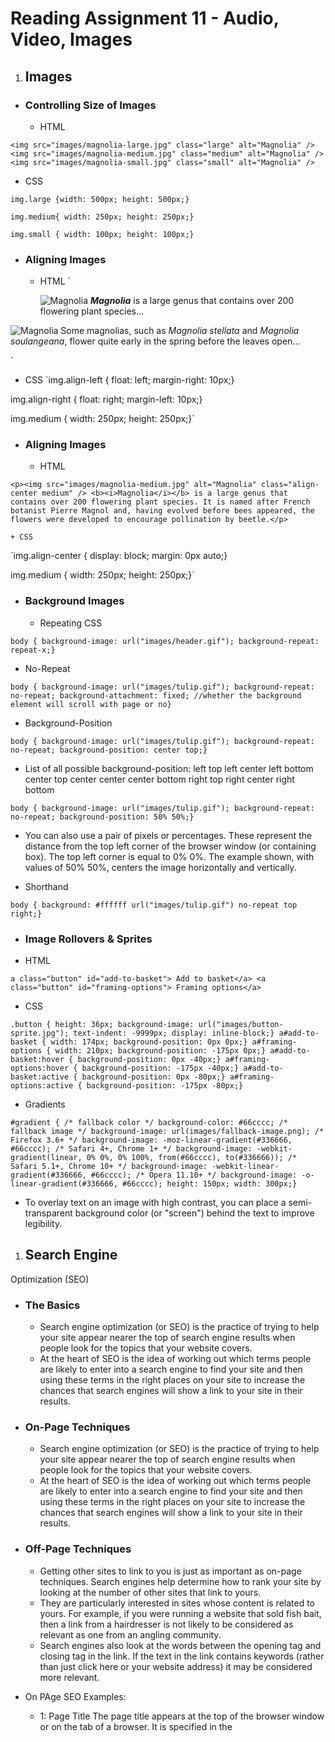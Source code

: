 # **Reading Assignment 11 - Audio, Video, Images**

1. ## Images
  + ### Controlling Size of Images
    + HTML 
    
`<img src="images/magnolia-large.jpg"
 class="large" alt="Magnolia" />
<img src="images/magnolia-medium.jpg"
 class="medium" alt="Magnolia" />
<img src="images/magnolia-small.jpg"
 class="small" alt="Magnolia" />`
 
   + CSS
   
`img.large {width: 500px;
height: 500px;}`

`img.medium{
width: 250px;
height: 250px;}`

`img.small {
width: 100px;
height: 100px;}`
      
  + ### Aligning Images
    + HTML
 `<p><img src="images/magnolia-medium.jpg"
 alt="Magnolia" class="align-left medium" />
 <b><i>Magnolia</i></b> is a large genus that
 contains over 200 flowering plant species...</p>
<p><img src="images/magnolia-medium.jpg"
 alt="Magnolia" class="align-right medium" />
Some magnolias, such as <i>Magnolia stellata</i>
 and <i>Magnolia soulangeana</i>, flower quite
 early in the spring before the leaves open...</p>`
  
  + CSS
`img.align-left {
float: left;
margin-right: 10px;}

img.align-right {
float: right;
margin-left: 10px;}

img.medium {
width: 250px;
height: 250px;}`

  + ### Aligning Images
    + HTML
    
`<p><img src="images/magnolia-medium.jpg"
 alt="Magnolia" class="align-center medium" />
 <b><i>Magnolia</i></b> is a large genus that
 contains over 200 flowering plant species. It
 is named after French botanist Pierre Magnol and,
 having evolved before bees appeared, the
 flowers were developed to encourage pollination
 by beetle.</p>`
 
    + CSS
    
`img.align-center {
display: block;
margin: 0px auto;}

img.medium {
width: 250px;
height: 250px;}`
 
+ ### Background Images
  + Repeating
CSS

`body {
background-image: url("images/header.gif");
background-repeat: repeat-x;}`

  + No-Repeat

`body {
background-image: url("images/tulip.gif");
background-repeat: no-repeat;
background-attachment: fixed; //whether the background element will scroll with page or no}`

  + Background-Position

`body {
background-image: url("images/tulip.gif");
background-repeat: no-repeat;
background-position: center top;}`

  + List of all possible background-position:
               left top
               left center
               left bottom
               center top
               center center
               center bottom
               right top
               right center
               right bottom
  
`body {
background-image: url("images/tulip.gif");
background-repeat: no-repeat;
background-position: 50% 50%;}`

  + You can also use a pair of pixels
or percentages. These represent
the distance from the top left
corner of the browser window
(or containing box). The top left
corner is equal to 0% 0%. The
example shown, with values of
50% 50%, centers the image
horizontally and vertically.

  + Shorthand
  
`body {
background: #ffffff url("images/tulip.gif")
 no-repeat top right;}`
 
 + ### Image Rollovers & Sprites
 
  + HTML
  
`a class="button" id="add-to-basket">
Add to basket</a>
<a class="button" id="framing-options">
Framing options</a>`

  + CSS
  
`.button {
height: 36px;
background-image: url("images/button-sprite.jpg");
text-indent: -9999px;
display: inline-block;}
a#add-to-basket {
width: 174px;
background-position: 0px 0px;}
a#framing-options {
width: 210px;
background-position: -175px 0px;}
a#add-to-basket:hover {
background-position: 0px -40px;}
a#framing-options:hover {
background-position: -175px -40px;}
a#add-to-basket:active {
background-position: 0px -80px;}
a#framing-options:active {
background-position: -175px -80px;}`

  + Gradients
  
`#gradient {
/* fallback color */
background-color: #66cccc;
/* fallback image */
background-image: url(images/fallback-image.png);
/* Firefox 3.6+ */
background-image: -moz-linear-gradient(#336666,
 #66cccc);
/* Safari 4+, Chrome 1+ */
background-image: -webkit-gradient(linear, 0% 0%,
 0% 100%, from(#66cccc), to(#336666));
/* Safari 5.1+, Chrome 10+ */
background-image: -webkit-linear-gradient(#336666,
 #66cccc);
/* Opera 11.10+ */
background-image: -o-linear-gradient(#336666,
 #66cccc);
height: 150px;
width: 300px;}`

  + To overlay text on an image with
high contrast, you can place a
semi-transparent background
color (or "screen") behind the
text to improve legibility.
 
 
1. ## Search Engine
Optimization (SEO)

  + ### The Basics
    + Search engine optimization (or
SEO) is the practice of trying
to help your site appear nearer
the top of search engine results
when people look for the topics
that your website covers. 
    + At the heart of SEO is the idea of
working out which terms people
are likely to enter into a search
engine to find your site and then
using these terms in the right
places on your site to increase
the chances that search engines
will show a link to your site in
their results.

  + ### On-Page Techniques
    + Search engine optimization (or
SEO) is the practice of trying
to help your site appear nearer
the top of search engine results
when people look for the topics
that your website covers. 
    + At the heart of SEO is the idea of
working out which terms people
are likely to enter into a search
engine to find your site and then
using these terms in the right
places on your site to increase
the chances that search engines
will show a link to your site in
their results.

  + ### Off-Page Techniques
    + Getting other sites to link to you
is just as important as on-page
techniques. Search engines help
determine how to rank your
site by looking at the number of
other sites that link to yours.
    + They are particularly interested
in sites whose content is related
to yours. For example, if you
were running a website that
sold fish bait, then a link from
a hairdresser is not likely to be
considered as relevant as one
from an angling community.
    + Search engines also look at the
words between the opening
<a> tag and closing </a> tag
in the link. If the text in the link
contains keywords (rather than
just click here or your website
address) it may be considered
more relevant.
  + On PAge SEO Examples:  
    + 1: Page Title
The page title appears at the top
of the browser window or on the
tab of a browser. It is specified in
the <title> element which lives
inside the <head> element.
    + 2: URL / Web Address
The name of the file is part of
the URL. Where possible, use
keywords in the file name.
    + 3: Headings
If the keywords are in a heading
<hn> element then a search
engine will know that this page is
all about that subject and give it
greater weight than other text.
    + 4: Text
Where possible, it helps to
repeat the keywords in the main
body of the text at least 2-3
times. Do not, however, over-use
these terms, because the text
must be easy for a human to
read.
    + 5: Link Text
Use keywords in the text that
create links between pages
(rather than using generic
expressions such as "click here").
    + 6: Image Alt Text
Search engines rely on you
providing accurate descriptions
of images in the alt text. This
will also help your images show
up in the results of image-based
searches.
    + 7: Page Descriptions
The description also lives inside
the <head> element and is
specified using a <meta> tag.
      + It should be a sentence that
describes the content of the
page. (These are not shown in
the browser window but they
may be displayed in the results
pages of search engines.)
      + Never try to fool search engines!
They will penalize you for it. For
example, never add text in the
same color as the background of
the page as they can detect this.
